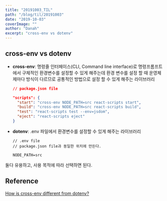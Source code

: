```yaml
---
title: "20191003_TIL"
path: "/blog/til/20191003"
date: "2019-10-03"
coverImage: ""
author: "Danah"
excerpt: "cross-env vs dotenv"
---
```


## cross-env vs dotenv

- **cross-env**: 명령줄 인터페이스(CLI, Command line interface)로 명령프롬프트에서 구체적인 환경변수를 설정할 수 있게 해주는데 환경 변수를 설정 할 때 운영체제마다 방식이 다르므로 공통적인 방법으로 설정 할 수 있게 해주는 라이브러리

  ```json
  // package.json file

  "scripts": {
    "start": "cross-env NODE_PATH=src react-scripts start",
    "build": "cross-env NODE_PATH=src react-scripts build",
    "test": "react-scripts test --env=jsdom",
    "eject": "react-scripts eject"
  }

  ```

- **dotenv**: .env 파일에서 환경변수를 설정할 수 있게 해주는 라이브러리

  ```
  // .env file
  // package.json file과 동일한 위치에 만든다.

  NODE_PATH=src
  ```

둘다 유용하고, 사용 목적에 따라 선택하면 된다.

## Reference

[How is cross-env different from dotenv?](https://github.com/kentcdodds/cross-env/issues/56)
